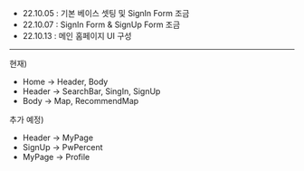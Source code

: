 

- 22.10.05 : 기본 베이스 셋팅 및 SignIn Form 조금
- 22.10.07 : SignIn Form & SignUp Form 조금
- 22.10.13 : 메인 홈페이지 UI 구성 

 <hr>
 
 현재)
- Home -> Header, Body
- Header -> SearchBar, SingIn, SignUp
- Body -> Map, RecommendMap

추가 예정)
- Header -> MyPage 
- SignUp -> PwPercent
- MyPage -> Profile
